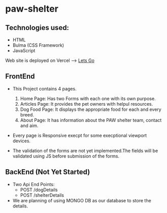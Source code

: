 # paw-shelter
## Technologies used:
- HTML
- Bulma (CSS Framework)
- JavaScript

Web site is deployed on Vercel --> [Lets Go](https://paw-shelter.vercel.app)

## FrontEnd
- This Project contains 4 pages.
  1. Home Page:
    Has two Forms with each one with its own purpose.
  2. Articles Page:
    It provides the pet owners with helpul resources.
  3. Dog Food Page:
    It displays the appropriate food for each and every breed.
  4. About Page:
    It has information about the PAW shelter team, contact and aim.
  
- Every page is Responsive execpt for some execptional viewport devices.
- The validation of the forms are not yet implemented.The fields will be validated using JS before submission of the forms.

## BackEnd (Not Yet Started)
- Two Api End Points:
  - POST /dogDetails
  - POST /shelterDetails
- We are planning of using MONGO DB as our database to store the details.
